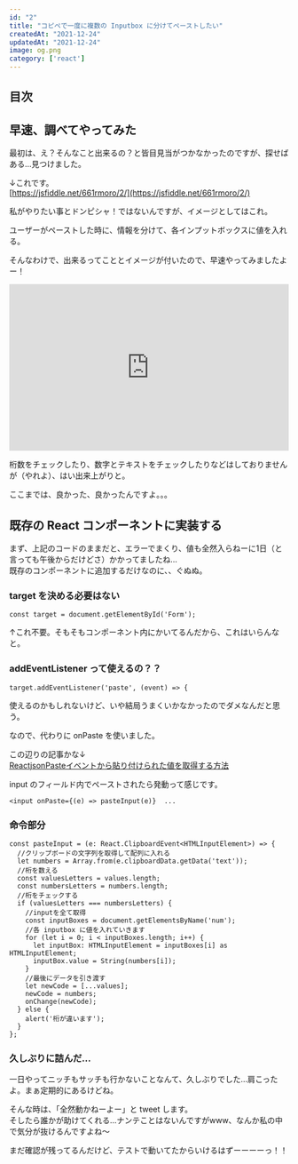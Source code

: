 ```yaml
---
id: "2"
title: "コピペで一度に複数の Inputbox に分けてペーストしたい"
createdAt: "2021-12-24"
updatedAt: "2021-12-24"
image: og.png
category: ['react']
---
```


## 目次

## 早速、調べてやってみた

最初は、え？そんなこと出来るの？と皆目見当がつかなかったのですが、探せばある…見つけました。

↓これです。  
[https://jsfiddle.net/661rmoro/2/](https://jsfiddle.net/661rmoro/2/)

私がやりたい事とドンピシャ！ではないんですが、イメージとしてはこれ。

ユーザーがペーストした時に、情報を分けて、各インプットボックスに値を入れる。

そんなわけで、出来るってこととイメージが付いたので、早速やってみましたよー！

<iframe height="300" style="width: 100%;" scrolling="no" title="コピペで一度に複数の Inputbox に分けてペーストできる" src="https://codepen.io/yotigory/embed/poWrYNd?default-tab=html%2Cresult" frameborder="no" loading="lazy">
</iframe>

桁数をチェックしたり、数字とテキストをチェックしたりなどはしておりませんが（やれよ）、はい出来上がりと。

ここまでは、良かった、良かったんですよ。。。

## 既存の React コンポーネントに実装する

まず、上記のコードのままだと、エラーでまくり、値も全然入らねーに1日（と言っても午後からだけどさ）かかってましたね…  
既存のコンポーネントに追加するだけなのに、、ぐぬぬ。

### target を決める必要はない

    const target = document.getElementById('Form');

↑これ不要。そもそもコンポーネント内にかいてるんだから、これはいらんなと。

### addEventListener って使えるの？？

    target.addEventListener('paste', (event) => {

使えるのかもしれないけど、いや結局うまくいかなかったのでダメなんだと思う。

なので、代わりに onPaste を使いました。

この辺りの記事かな↓  
[ReactjsonPasteイベントから貼り付けられた値を取得する方法](https://stackoverflow.com/questions/32814363/how-to-get-pasted-value-from-reactjs-onpaste-event/33193415)

input のフィールド内でペーストされたら発動って感じです。

    <input onPaste={(e) => pasteInput(e)}  ...


### 命令部分

    const pasteInput = (e: React.ClipboardEvent<HTMLInputElement>) => {
      //クリップボードの文字列を取得して配列に入れる
      let numbers = Array.from(e.clipboardData.getData('text'));
      //桁を数える
      const valuesLetters = values.length;
      const numbersLetters = numbers.length;
      //桁をチェックする
      if (valuesLetters === numbersLetters) {
        //inputを全て取得
        const inputBoxes = document.getElementsByName('num');
        //各 inputbox に値を入れていきます
        for (let i = 0; i < inputBoxes.length; i++) {
          let inputBox: HTMLInputElement = inputBoxes[i] as HTMLInputElement;
          inputBox.value = String(numbers[i]);
        }
        //最後にデータを引き渡す
        let newCode = [...values];
        newCode = numbers;
        onChange(newCode);
      } else {
        alert('桁が違います');
      }
    };


### 久しぶりに詰んだ…

一日やってニッチもサッチも行かないことなんて、久しぶりでした…肩こったよ。まぁ定期的にあるけどね。

そんな時は、「全然動かねーよー」と tweet します。  
そしたら誰かが助けてくれる…ナンテことはないんですがwww、なんか私の中で気分が抜けるんですよね～

まだ確認が残ってるんだけど、テストで動いてたからいけるはずーーーーっ！！
